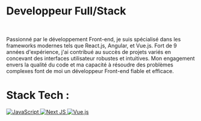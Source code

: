 <H1>Developpeur Full/Stack </H1><br/>
<p class="font-bold">Passionné par le développement Front-end, je suis spécialisé dans les frameworks modernes tels que React.js, Angular, et Vue.js. Fort de 9 années d'expérience, j'ai contribué au succès de projets variés en concevant des interfaces utilisateur robustes et intuitives. Mon engagement envers la qualité du code et ma capacité à résoudre des problèmes complexes font de moi un développeur Front-end fiable et efficace.</p>

<h1>Stack Tech :</h1>

<a target="_blank" rel="noopener noreferrer nofollow" href="https://camo.githubuserc…6f723d253233463744463145">
<img src="https://camo.githubusercontent.com/aeddc848275a1ffce386dc81c04541654ca07b2c43bbb8ad251085c962672aea/68747470733a2f2f696d672e736869656c64732e696f2f62616467652f6a6176617363726970742d2532333332333333302e7376673f7374796c653d666f722d7468652d6261646765266c6f676f3d6a617661736372697074266c6f676f436f6c6f723d253233463744463145" alt="JavaScript" data-canonical-src="https://img.shields.io/badge/javascript-%23323330.svg?style=for-the-badge&amp;logo=javascript&amp;logoColor=%23F7DF1E" style="max-width: 100%;">
<a/>
<a target="_blank" rel="noopener noreferrer nofollow" href="https://camo.githubuserc…6f723d253233463744463145">
<img src="https://camo.githubusercontent.com/b7395b00d152dc8f19cec61f582369bd580e31b8ed93d34646ec43aa675baa7c/68747470733a2f2f696d672e736869656c64732e696f2f62616467652f4e6578742d626c61636b3f7374796c653d666f722d7468652d6261646765266c6f676f3d6e6578742e6a73266c6f676f436f6c6f723d7768697465" alt="Next JS" data-canonical-src="https://img.shields.io/badge/Next-black?style=for-the-badge&amp;logo=next.js&amp;logoColor=white" style="max-width: 100%;">
<a/>
<a target="_blank" rel="noopener noreferrer nofollow" href="https://camo.githubuserc…6f723d253233463744463145">
<img src="https://camo.githubusercontent.com/59c7d466db154ae0912f313e45c9bf725173a12971bc241d680b78492aeba3c6/68747470733a2f2f696d672e736869656c64732e696f2f62616467652f7675652e6a732d2532333335343935652e7376673f7374796c653d666f722d7468652d6261646765266c6f676f3d767565646f746a73266c6f676f436f6c6f723d253233344643303844" alt="Vue.js" data-canonical-src="https://img.shields.io/badge/vue.js-%2335495e.svg?style=for-the-badge&amp;logo=vuedotjs&amp;logoColor=%234FC08D" style="max-width: 100%;">
</a>
